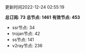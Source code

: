 更新时间2022-12-24 02:55:19

**总订阅: 73**
**总节点: 1461**
**有效节点: 453**
- ssr节点: 34
- trojan节点: 42
- ss节点: 141
- v2ray节点: 236
